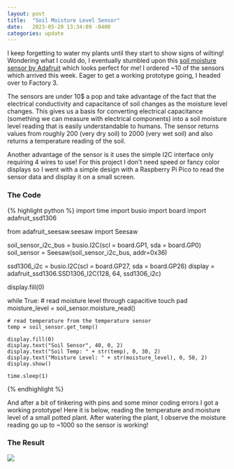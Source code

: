 ```yaml
---
layout: post
title:  "Soil Moisture Level Sensor"
date:   2023-05-20 13:34:09 -0400
categories: update
---
```


I keep forgetting to water my plants until they start to show signs of wilting! Wondering what I could do, I eventually stumbled upon this [soil moisture sensor by Adafruit](https://www.adafruit.com/product/4026) which looks perfect for me! I ordered ~10 of the sensors which arrived this week. Eager to get a working prototype going, I headed over to Factory 3.

The sensors are under 10$ a pop and take advantage of the fact that the electrical conductivity and capacitance of soil changes as the moisture level changes. This gives us a basis for converting electrical capacitance (something we can measure with electrical components) into a soil moisture level reading that is easily understandable to humans. The sensor returns values from roughly 200 (very dry soil) to 2000 (very wet soil) and also returns a temperature reading of the soil.

Another advantage of the sensor is it uses the simple I2C interface only requiring 4 wires to use! For this project I don't need speed or fancy color displays so I went with a simple design with a Raspberry Pi Pico to read the sensor data and display it on a small screen.


### The Code
{% highlight python %}
import time
import busio
import board
import adafruit_ssd1306

from adafruit_seesaw.seesaw import Seesaw

soil_sensor_i2c_bus = busio.I2C(scl = board.GP1, sda = board.GP0)
soil_sensor = Seesaw(soil_sensor_i2c_bus, addr=0x36)

ssd1306_i2c = busio.I2C(scl = board.GP27, sda = board.GP26)
display = adafruit_ssd1306.SSD1306_I2C(128, 64, ssd1306_i2c)

display.fill(0)

while True:
    # read moisture level through capacitive touch pad
    moisture_level = soil_sensor.moisture_read()

    # read temperature from the temperature sensor
    temp = soil_sensor.get_temp()
    
    display.fill(0)
    display.text("Soil Sensor", 40, 0, 2)
    display.text("Soil Temp: " + str(temp), 0, 30, 2)
    display.text("Moisture Level: " + str(moisture_level), 0, 50, 2)
    display.show()

    time.sleep(1)
{% endhighlight %}

And after a bit of tinkering with pins and some minor coding errors I got a working prototype! Here it is below, reading the temperature and moisture level of a small potted plant. After watering the plant, I observe the moisture reading go up to ~1000 so the sensor is working!

### The Result
![](/images/soil-moisture/finalresult.png)